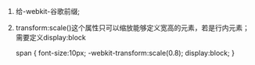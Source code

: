     
1. 给-webkit-谷歌前缀;

2. transform:scale()这个属性只可以缩放能够定义宽高的元素，若是行内元素；需要定义display:block
    
    span { font-size:10px;
           -webkit-transform:scale(0.8);
           display:block;
         }